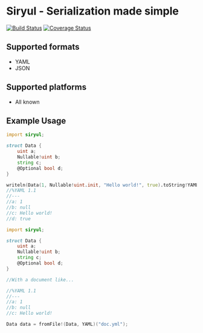 # Siryul - Serialization made simple
[![Build Status](https://travis-ci.org/Herringway/siryul.svg?branch=master)](https://travis-ci.org/Herringway/siryul)
[![Coverage Status](https://coveralls.io/repos/Herringway/siryul/badge.svg?branch=master&service=github)](https://coveralls.io/github/Herringway/siryul?branch=master)
## Supported formats
* YAML
* JSON

## Supported platforms
* All known

## Example Usage

```D
import siryul;

struct Data {
	uint a;
	Nullable!uint b;
	string c;
	@Optional bool d;
}

writeln(Data(1, Nullable!uint.init, "Hello world!", true).toString!YAML());
//%YAML 1.1
//---
//a: 1
//b: null
//c: Hello world!
//d: true
```

```D
import siryul;

struct Data {
	uint a;
	Nullable!uint b;
	string c;
	@Optional bool d;
}

//With a document like...

//%YAML 1.1
//---
//a: 1
//b: null
//c: Hello world!

Data data = fromFile!(Data, YAML)("doc.yml");
```

